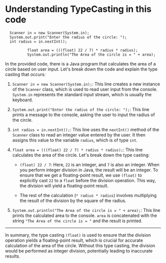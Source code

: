 # Understanding TypeCasting in this code

      Scanner in = new Scanner(System.in);
      System.out.print("Enter the radius of the circle: ");
      int radius = in.nextInt();
      
              float area = (((float) 22 / 7) * radius * radius);
              System.out.println("The Area of the circle is = " + area);

In the provided code, there is a Java program that calculates the area of a circle based on user input. Let's break down the code and explain the type casting that occurs:

1. `Scanner in = new Scanner(System.in);`: This line creates a new instance of the `Scanner` class, which is used to read user input from the console. `System.in` represents the standard input stream, which is usually the keyboard.

2. `System.out.print("Enter the radius of the circle: ");`: This line prints a message to the console, asking the user to input the radius of the circle.

3. `int radius = in.nextInt();`: This line uses the `nextInt()` method of the `Scanner` class to read an integer value entered by the user. It then assigns this value to the variable `radius`, which is of type `int`.

4. `float area = (((float) 22 / 7) * radius * radius);`: This line calculates the area of the circle. Let's break down the type casting:

   - `(float) 22 / 7`: Here, `22` is an integer, and `7` is also an integer. When you perform integer division in Java, the result will be an integer. To ensure that we get a floating-point result, we use `(float)` to explicitly cast `22` to a `float` before the division operation. This way, the division will yield a floating-point result.

   - The rest of the calculation (`* radius * radius`) involves multiplying the result of the division by the square of the radius.

5. `System.out.println("The Area of the circle is = " + area);`: This line prints the calculated area to the console. `area` is concatenated with the string `"The Area of the circle is = "` and the result is printed.

---

In summary, the type casting `(float)` is used to ensure that the division operation yields a floating-point result, which is crucial for accurate calculation of the area of the circle. Without this type casting, the division would be performed as integer division, potentially leading to inaccurate results.